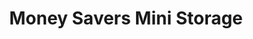 ---
title: "Money Savers Mini Storage"
url: /anacortes/money-savers-mini-storage/
shop: storage rental
---